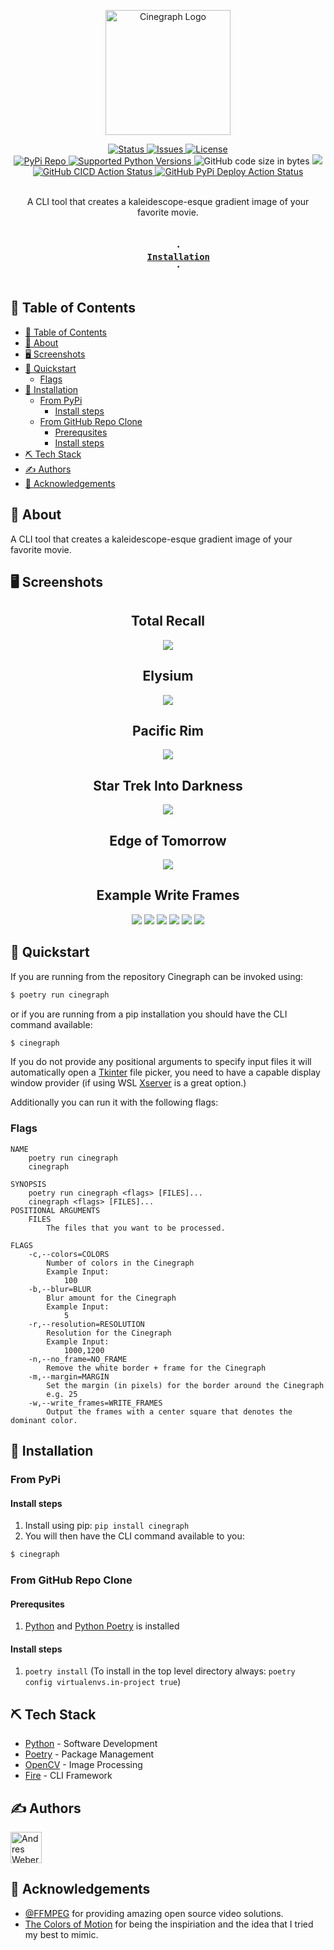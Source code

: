 <p align="center">
        <img width=200px height=200px src="./docs/logo.png" alt="Cinegraph Logo"
</>

<div align="center">
    <a href="https://github.com/AndresMWeber/Cinegraph">
        <img alt="Status" src="https://img.shields.io/badge/status-active-success.svg" />
    </a>
    <a href="https://github.com/AndresMWeber/Cinegraph/issues">
        <img alt="Issues" src="https://img.shields.io/github/issues/andresmweber/Cinegraph.svg" />
    </a>
    <a href="https://www.gnu.org/licenses/gpl-3.0">
        <img alt="License" src="https://img.shields.io/badge/License-GPLv3-blue.svg" />
    </a>
    <br />
    <a href="https://badge.fury.io/py/cinegraph">
        <img alt="PyPi Repo" src="https://badge.fury.io/py/cinegraph.svg" />
    </a>
    <a href="https://pypi.python.org/pypi/cinegraph">
        <img alt="Supported Python Versions" src="https://img.shields.io/pypi/pyversions/cinegraph.svg" />
    </a>
        <img alt="GitHub code size in bytes" src="https://img.shields.io/github/languages/code-size/andresmweber/Cinegraph" />
    </a>
    <a href="https://codecov.io/gh/AndresMWeber/cinegraph">
    <img src="https://codecov.io/gh/AndresMWeber/cinegraph/branch/main/graph/badge.svg?token=rQNFZEvfMu"/>
    </a>
    <br />
    <a href="https://github.com/AndresMWeber/cinegraph/actions/workflows/py-cicd.yml">
        <img alt="GitHub CICD Action Status" src="https://github.com/AndresMWeber/cinegraph/actions/workflows/pypi-upload.yml/badge.svg" />
    </a>
    <a href="https://github.com/AndresMWeber/cinegraph/actions/workflows/pypi-upload.yml">
        <img alt="GitHub PyPi Deploy Action Status" src="https://github.com/AndresMWeber/cinegraph/actions/workflows/pypi-upload.yml/badge.svg" />
    </a>
</div>
<br>

<p align="center"> A CLI tool that creates a kaleidescope-esque gradient image of your favorite movie.
    <br> 
</p>

<h3 align="center">
    <code>
    ·
    <a href="#installation">Installation</a>
    ·
    </code>
</h3>

## 📝 Table of Contents

- [📝 Table of Contents](#-table-of-contents)
- [🧐 About <a name = "about"></a>](#-about-)
- [🖥️ Screenshots <a name = "screenshots"></a>](#️-screenshots-)
- [💨 Quickstart <a name = "quickstart"></a>](#-quickstart-)
  - [Flags](#flags)
- [💾 Installation](#-installation)
  - [From PyPi](#from-pypi)
    - [Install steps](#install-steps)
  - [From GitHub Repo Clone](#from-github-repo-clone)
    - [Prerequsites](#prerequsites)
    - [Install steps](#install-steps-1)
- [⛏️ Tech Stack <a name = "tech"></a>](#️-tech-stack-)
- [✍️ Authors <a name = "authors"></a>](#️-authors-)
- [🎉 Acknowledgements <a name = "acknowledgement"></a>](#-acknowledgements-)


## 🧐 About <a name = "about"></a>

A CLI tool that creates a kaleidescope-esque gradient image of your favorite movie.

## 🖥️ Screenshots <a name = "screenshots"></a>

<div align=center>
<h2>Total Recall</h2>
<img src="./examples/(2012)%20Total%20Recall_c600_b5_r1920x1080_f1_fm50.jpg" />

<h2>Elysium</h2>
<img src="./examples/(2013)%20Elysium_c600_b5_r1920x1080_f1_fm50.jpg" />

<h2>Pacific Rim</h2>
<img src="./examples/(2013)%20Pacific%20Rim_c600_b5_r1920x1080_f1_fm50.jpg" />

<h2>Star Trek Into Darkness</h2>
<img src="./examples/(2013)%20Star%20Trek%20Into%20Darkness_c600_b5_r1920x1080_f1_fm50.jpg" />

<h2>Edge of Tomorrow</h2>
<img src="./examples/Edge_of_Tomorrow_c600_b5_r1920x1080_f1_fm50.jpg" />

<h2>Example Write Frames</h2>
<img src="./examples/Elysium/f_1052.jpg" />
<img src="./examples/Elysium/f_2367.jpg" />
<img src="./examples/Elysium/f_108619.jpg" />
<img src="./examples/Elysium/f_122821.jpg" />
<img src="./examples/Elysium/f_150699.jpg" />
<img src="./examples/Elysium/f_157274.jpg" />
</div>

## 💨 Quickstart <a name = "quickstart"></a>
If you are running from the repository Cinegraph can be invoked using:
``` bash
$ poetry run cinegraph 
```
or if you are running from a pip installation you should have the CLI command available:
``` bash
$ cinegraph
```

If you do not provide any positional arguments to specify input files it will automatically open a [Tkinter](https://docs.python.org/3/library/tkinter.html) file picker, you need to have a capable display window provider (if using WSL [Xserver](https://www.x.org/releases/X11R7.7/doc/man/man1/Xserver.1.xhtml) is a great option.)

Additionally you can run it with the following flags:
### Flags
```
NAME
    poetry run cinegraph
    cinegraph

SYNOPSIS
    poetry run cinegraph <flags> [FILES]...
    cinegraph <flags> [FILES]...
POSITIONAL ARGUMENTS
    FILES
        The files that you want to be processed.

FLAGS
    -c,--colors=COLORS
        Number of colors in the Cinegraph
        Example Input:
            100
    -b,--blur=BLUR
        Blur amount for the Cinegraph
        Example Input:
            5
    -r,--resolution=RESOLUTION
        Resolution for the Cinegraph
        Example Input:
            1000,1200
    -n,--no_frame=NO_FRAME
        Remove the white border + frame for the Cinegraph
    -m,--margin=MARGIN
        Set the margin (in pixels) for the border around the Cinegraph
        e.g. 25
    -w,--write_frames=WRITE_FRAMES
        Output the frames with a center square that denotes the dominant color.
```

## 💾 Installation

### From PyPi
#### Install steps
1. Install using pip: `pip install cinegraph`
2. You will then have the CLI command available to you:
``` bash
$ cinegraph
```

### From GitHub Repo Clone
#### Prerequsites

1. [Python](https://www.python.org/) and [Python Poetry](https://python-poetry.org/) is installed

#### Install steps
1. `poetry install` (To install in the top level directory always: `poetry config virtualenvs.in-project true`)


## ⛏️ Tech Stack <a name = "tech"></a>

- [Python](https://www.python.org/) - Software Development
- [Poetry](https://python-poetry.org/) - Package Management
- [OpenCV](https://opencv.org/) - Image Processing
- [Fire](https://github.com/google/python-fire) - CLI Framework

## ✍️ Authors <a name = "authors"></a>

<a href="https://github.com/andresmweber/">
    <img title="Andres Weber" src="https://github.com/andresmweber.png" height="50px">
</a>

## 🎉 Acknowledgements <a name = "acknowledgement"></a>

- [@FFMPEG](https://www.ffmpeg.org/) for providing amazing open source video solutions.
- [The Colors of Motion](https://thecolorsofmotion.com/) for being the inspiriation and the idea that I tried my best to mimic. 
